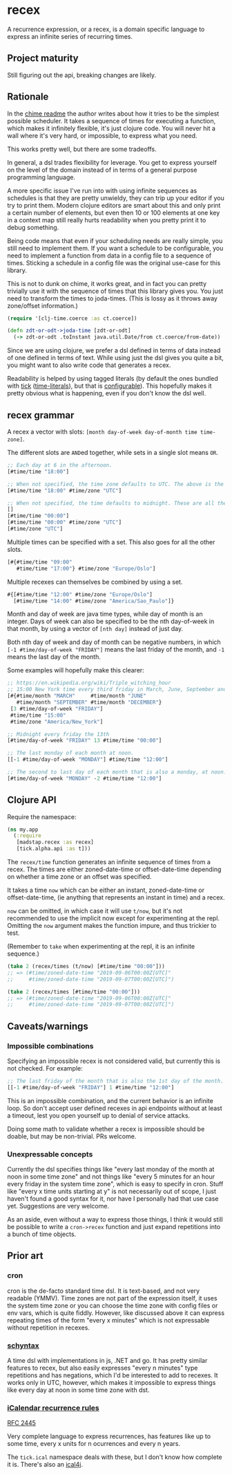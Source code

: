 # recex

A recurrence expression, or a recex, is a domain specific language to
express an infinite series of recurring times.

## Project maturity

Still figuring out the api, breaking changes are likely.

## Rationale

In the [chime readme](https://github.com/jarohen/chime#the-big-idea-behind-chime)
the author writes about how it tries to be the simplest possible scheduler.
It takes a sequence of times for executing a function, which makes it
infinitely flexible, it's just clojure code. You will never hit a wall where
it's very hard, or impossible, to express what you need.

This works pretty well, but there are some tradeoffs.

In general, a dsl trades flexibility for leverage. You get to express
yourself on the level of the domain instead of in terms of a general
purpose programming language.

A more specific issue I've run into with using infinite sequences as
schedules is that they are pretty unwieldy, they can trip up your
editor if you try to print them. Modern clojure editors are smart
about this and only print a certain number of elements, but even then
10 or 100 elements at one key in a context map still really hurts
readability when you pretty print it to debug something.

Being code means that even if your scheduling needs are really simple,
you still need to implement them. If you want a schedule to be
configurable, you need to implement a function from data in a config
file to a sequence of times. Sticking a schedule in a config file was
the original use-case for this library.

This is not to dunk on chime, it works great, and in fact you can
pretty trivially use it with the sequence of times that this library
gives you.  You just need to transform the times to joda-times.
(This is lossy as it throws away zone/offset information.)

```clojure
(require '[clj-time.coerce :as ct.coerce])

(defn zdt-or-odt->joda-time [zdt-or-odt]
  (-> zdt-or-odt .toInstant java.util.Date/from ct.coerce/from-date))
```

Since we are using clojure, we prefer a dsl defined in
terms of data instead of one defined in terms of text. While using
just the dsl gives you quite a bit, you might want to also write code
that generates a recex.

Readability is helped by using tagged literals (by default the ones
bundled with [tick](https://juxt.pro/tick/docs/index.html)
([time-literals](https://github.com/henryw374/time-literals)), but that
is [configurable](https://juxt.pro/tick/docs/index.html#_serialization)).
This hopefully makes it pretty obvious what is happening, even if you
don't know the dsl well.


## recex grammar

A recex a vector with slots: `[month day-of-week day-of-month time time-zone]`.

The different slots are `AND`ed together, while sets in a single slot means `OR`.

```clojure
;; Each day at 6 in the afternoon.
[#time/time "18:00"]

;; When not specified, the time zone defaults to UTC. The above is the same as:
[#time/time "18:00" #time/zone "UTC"]

;; When not specified, the time defaults to midnight. These are all the same:
[]
[#time/time "00:00"]
[#time/time "00:00" #time/zone "UTC"]
[#time/zone "UTC"]
```

Multiple times can be specified with a set. This also goes for all the other slots.

```clojure
[#{#time/time "09:00"
   #time/time "17:00"} #time/zone "Europe/Oslo"]
```

Multiple recexes can themselves be combined by using a set.

```clojure
#{[#time/time "12:00" #time/zone "Europe/Oslo"]
  [#time/time "14:00" #time/zone "America/Sao_Paulo"]}
```

Month and day of week are java time types, while day of month is an integer.
Days of week can also be specified to be the nth day-of-week in that month,
by using a vector of `[nth day]` instead of just day.

Both nth day of week and day of month can be negative numbers, in which
`[-1 #time/day-of-week "FRIDAY"]` means the last friday of the month,
and `-1` means the last day of the month.

Some examples will hopefully make this clearer:

```clojure
;; https://en.wikipedia.org/wiki/Triple_witching_hour
;; 15:00 New York time every third friday in March, June, September and December.
[#{#time/month "MARCH"     #time/month "JUNE"
   #time/month "SEPTEMBER" #time/month "DECEMBER"}
 [3 #time/day-of-week "FRIDAY"]
 #time/time "15:00"
 #time/zone "America/New_York"]

;; Midnight every friday the 13th
[#time/day-of-week "FRIDAY" 13 #time/time "00:00"]

;; The last monday of each month at noon.
[[-1 #time/day-of-week "MONDAY"] #time/time "12:00"]

;; The second to last day of each month that is also a monday, at noon.
[#time/day-of-week "MONDAY" -2 #time/time "12:00"]
```

## Clojure API

Require the namespace:

```clojure
(ns my.app
  (:require
   [madstap.recex :as recex]
   [tick.alpha.api :as t]))
```

The `recex/time` function generates an infinite sequence of times from a recex.
The times are either zoned-date-time or offset-date-time depending on whether a
time zone or an offset was specified.

It takes a time `now` which can be either an instant, zoned-date-time
or offset-date-time, (ie anything that represents an instant in time) and a recex.

`now` can be omitted, in which case it will use `t/now`, but it's
not recommended to use the implicit now except for experimenting at the repl.
Omitting the `now` argument makes the function impure, and thus trickier to test.

(Remember to `take` when experimenting at the repl, it is an infinite sequence.)

```Clojure
(take 2 (recex/times (t/now) [#time/time "00:00"]))
;; => (#time/zoned-date-time "2019-09-06T00:00Z[UTC]"
;;     #time/zoned-date-time "2019-09-07T00:00Z[UTC]")

(take 2 (recex/times [#time/time "00:00"]))
;; => (#time/zoned-date-time "2019-09-06T00:00Z[UTC]"
;;     #time/zoned-date-time "2019-09-07T00:00Z[UTC]")
```



## Caveats/warnings

### Impossible combinations

Specifying an impossible recex is not considered valid, but currently
this is not checked. For example:

```clojure
;; The last friday of the month that is also the 1st day of the month.
[[-1 #time/day-of-week "FRIDAY"] 1 #time/time "12:00"]
```

This is an impossible combination, and the current behavior is an infinite loop.
So don't accept user defined recexes in api endpoints without at least a timeout,
lest you open yourself up to denial of service attacks.

Doing some math to validate whether a recex is impossible should be doable,
but may be non-trivial. PRs welcome.

### Unexpressable concepts

Currently the dsl specifies things like "every last monday of the
month at noon in some time zone" and not things like "every 5 minutes
for an hour every friday in the system time zone", which is easy to
specify in cron. Stuff like "every x time units starting at y" is not
necessarily out of scope, I just haven't found a good syntax for it,
nor have I personally had that use case yet. Suggestions are very welcome.

As an aside, even without a way to express those things, I think it
would still be possible to write a `cron->recex` function and just
expand repetitions into a bunch of time objects.


## Prior art

### cron

cron is the de-facto standard time dsl. It is text-based, and not very
readable (YMMV). Time zones are not part of the expression itself, it
uses the system time zone or you can choose the time zone with config files
or env vars, which is quite fiddly.
However, like discussed above it can express repeating times of the
form "every x minutes" which is not expressable without repetition in
recexes.

### [schyntax](https://github.com/schyntax/schyntax)

A time dsl with implementations in js, .NET and go. It has pretty
similar features to recex, but also easily expresses "every n minutes"
type repetitions and has negations, which I'd be interested to add to
recexes.  It works only in UTC, however, which makes it impossible to
express things like every day at noon in some time zone with dst.

### [iCalendar recurrence rules](https://www.kanzaki.com/docs/ical/rrule.html)

[RFC 2445](https://www.ietf.org/rfc/rfc2445.txt)

Very complete language to express recurrences, has features like up to some time,
every x units for n ocurrences and every n years.

The `tick.ical` namespace deals with these, but I don't know how complete it is.
There's also an [ical4j](https://github.com/ical4j).
